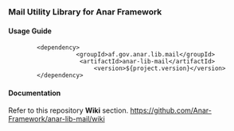 ### Mail Utility Library for Anar Framework

#### Usage Guide

```
		<dependency>
	               <groupId>af.gov.anar.lib.mail</groupId>
	                <artifactId>anar-lib-mail</artifactId>
                        <version>${project.version}</version>
		</dependency>

```


#### Documentation

Refer to this repository **Wiki** section.
https://github.com/Anar-Framework/anar-lib-mail/wiki